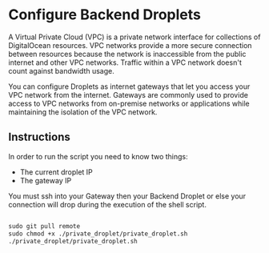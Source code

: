 # Configure Backend Droplets

A Virtual Private Cloud (VPC) is a private network interface for collections of DigitalOcean resources. VPC networks provide a more secure connection between resources because the network is inaccessible from the public internet and other VPC networks. Traffic within a VPC network doesn't count against bandwidth usage.

You can configure Droplets as internet gateways that let you access your VPC network from the internet. Gateways are commonly used to provide access to VPC networks from on-premise networks or applications while maintaining the isolation of the VPC network.

## Instructions
In order to run the script you need to know two things:
- The current droplet IP
- The gateway IP

You must ssh into your Gateway then your Backend Droplet or else your connection will drop during the execution of the shell script.

```md

sudo git pull remote
sudo chmod +x ./private_droplet/private_droplet.sh
./private_droplet/private_droplet.sh

```
